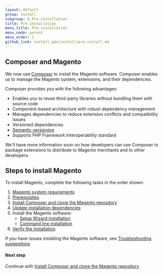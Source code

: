 ```yaml
---
layout: default
group: install
subgroup: Q_Pre-installation
title: Pre-installation
menu_title: Pre-installation
menu_node: parent
menu_order: 1
github_link: install-gde/install/pre-install.md
---
```

 
<h2 id="instgde-overview-composer">Composer and Magento</h2>

We now use <a href="https://getcomposer.org/" target="_blank">Composer</a> to install the Magento software. Composer enables us to manage the Magento system, extensions, and their dependencies.

Composer provides you with the following advantages:

*	Enables you to reuse third-party libraries without bundling them with source code
*	Component-based architecture with robust dependency management
*	Manages dependencies to reduce extension conflicts and compatibility issues
*	Versioned dependencies
*	<a href="https://getcomposer.org/doc/01-basic-usage.md#package-versions" target="_blank">Semantic versioning</a>
*	Supports PHP Framework Interoperability standard

We'll have more information soon on how developers can use Composer to package extensions to distribute to Magento merchants and to other developers.

<h2 id="instgde-overview-steps">Steps to install Magento</h2>

To install Magento, complete the following tasks in the order shown:
 
1.	<a href="{{ site.gdeurl }}install-gde/system-requirements.html">Magento system requirements</a>
1.	<a href="{{ site.gdeurl }}install-gde/prereq/prereq-overview.html">Prerequisites</a>
1.	<a href="{{ site.gdeurl }}install-gde/install/composer-clone.html">Install Composer and clone the Magento repository</a>
1.	<a href="{{ site.gdeurl }}install-gde/install/prepare-install.html">Update installation dependencies</a>
1.	Install the Magento software:
	*	<a href="{{ site.gdeurl }}install-gde/install/install-web.html">Setup Wizard installation</a>
	*	<a href="{{ site.gdeurl }}install-gde/install/install-cli.html">Command line installation</a>
1.	<a href="{{ site.gdeurl }}install-gde/install/verify.html">Verify the installation</a>

If you have issues installing the Magento software, see <a href="{{ site.gdeurl }}install-gde/trouble/tshoot.html">Troubleshooting suggestions</a>

#### Next step

Continue with <a href="{{ site.gdeurl }}install-gde/install/composer-clone.html">Install Composer and clone the Magento repository</a>

